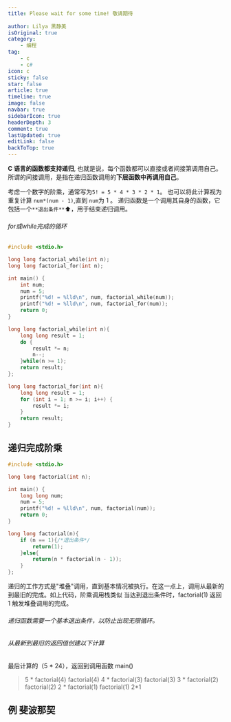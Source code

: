 ```yaml
---
title: Please wait for some time! 敬请期待
 
author: Lilya 黑静美
isOriginal: true
category: 
    - 编程
tag:
    - c
    - c#
icon: c
sticky: false
star: false
article: true
timeline: true
image: false
navbar: true
sidebarIcon: true
headerDepth: 3
comment: true
lastUpdated: true
editLink: false
backToTop: true
---
```


**C 语言的函数都支持递归**, 也就是说，每个函数都可以直接或者间接第调用自己。
所谓的间接调用，是指在递归函数调用的**下层函数中再调用自己**。

考虑一个数字的阶乘，通常写为`5! = 5 * 4 * 3 * 2 * 1`。
也可以将此计算视为重复计算 `num*(num - 1)`,直到 `num`为 1 。
递归函数是一个调用其自身的函数，它包括一个`**退出条件**`⬆️，用于结束递归调用。

###### for或while完成的循环

```c
#include <stdio.h>

long long factorial_while(int n);
long long factorial_for(int n);

int main() {
    int num;
    num = 5;
    printf("%d! = %lld\n", num, factorial_while(num));
    printf("%d! = %lld\n", num, factorial_for(num));
    return 0;
}

long long factorial_while(int n){
    long long result = 1;
    do {
        result *= n;
        n--;
    }while(n >= 1);
    return result;
};

long long factorial_for(int n){
    long long result = 1;
    for (int i = 1; n >= i; i++) {
        result *= i;
    }
    return result;
}
```



## 递归完成阶乘

```c
#include <stdio.h>

long long factorial(int n);

int main() {
    long long num;
    num = 5;
    printf("%d! = %lld\n", num, factorial(num));
    return 0;
}

long long factorial(n){
    if (n == 1){/*退出条件*/
        return(1);
    }else{
        return(n * factorial(n - 1));
    }
};

```

递归的工作方式是"堆叠"调用，直到基本情况被执行。在这一点上，调用从最新的到最旧的完成。如上代码，阶乘调用栈类似
当达到退出条件时，factorial(1) 返回 1 触发堆叠调用的完成。

###### 递归函数需要一个基本退出条件，以防止出现无限循环。

###### 从最新到最旧的返回值创建以下计算

最后计算的（5 * 24），返回到调用函数 main()

> 5 * factorial(4)
>   factorial(4) 4 * factorial(3)
>   factorial(3) 3 * factorial(2)
>   factorial(2) 2 * factorial(1)
>   factorial(1) 2*1



## 例 斐波那契

